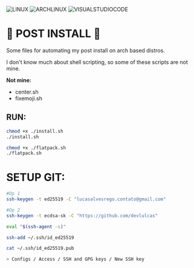 ![LINUX](https://img.shields.io/static/v1?label=SHELL&labelColor=f29f00&message=SH&color=000000&logo=linux&logoColor=ffffff&style=flat-square) ![ARCHLINUX](https://img.shields.io/static/v1?label=POST&labelColor=21dfb3&message=INSTALL&color=000000&logo=ARCHLINUX&logoColor=ffffff&style=flat-square) ![VISUALSTUDIOCODE](https://img.shields.io/static/v1?label=VSCODE&labelColor=2136df&message=EXTENSIONS&color=000000&logo=VISUALSTUDIOCODE&logoColor=ffffff&style=flat-square)

# 🤖 POST INSTALL 🤖

Some files for automating my post install on arch based distros.

I don't know much about shell scripting, so some of these scripts are not mine.

**Not mine:**

- center.sh
- fixemoji.sh

## RUN:

```sh
chmod +x ./install.sh
./install.sh

chmod +x ./flatpack.sh
./flatpack.sh
```

# SETUP GIT:

```sh
#Op 1
ssh-keygen -t ed25519 -C "lucasalvesrego.contato@gmail.com"

#Op 2
ssh-keygen -t ecdsa-sk -C "https://github.com/devlulcas"

eval "$(ssh-agent -s)"

ssh-add ~/.ssh/id_ed25519

cat ~/.ssh/id_ed25519.pub

> Configs / Access / SSH and GPG keys / New SSH key
```
